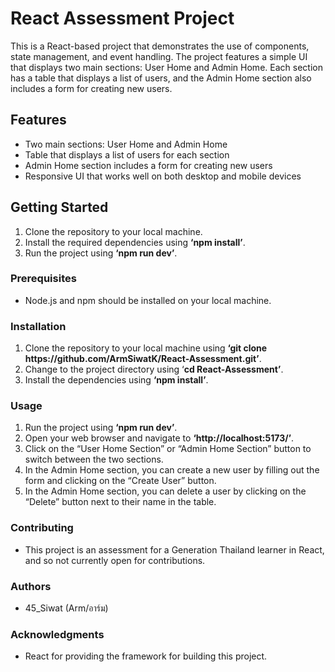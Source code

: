 # **React Assessment Project**

This is a React-based project that demonstrates the use of components, state management, and event handling. The project features a simple UI that displays two main sections: User Home and Admin Home. Each section has a table that displays a list of users, and the Admin Home section also includes a form for creating new users.

## **Features**
* Two main sections: User Home and Admin Home
* Table that displays a list of users for each section
* Admin Home section includes a form for creating new users
* Responsive UI that works well on both desktop and mobile devices

## **Getting Started**
1. Clone the repository to your local machine.
2. Install the required dependencies using **‘npm install’**.
3. Run the project using **‘npm run dev’**.

### **Prerequisites**
* Node.js and npm should be installed on your local machine.

### **Installation**
1. Clone the repository to your local machine using **‘git clone ht<span>tps://github.com/ArmSiwatK/React-Assessment.git’**.
2. Change to the project directory using ‘**cd React-Assessment’**.
3. Install the dependencies using **‘npm install’**.

### **Usage**
1. Run the project using **‘npm run dev’**.
2. Open your web browser and navigate to **‘ht<span>tp://localhost:5173/’**.
3. Click on the “User Home Section” or “Admin Home Section” button to switch between the two sections.
4. In the Admin Home section, you can create a new user by filling out the form and clicking on the “Create User” button.
5. In the Admin Home section, you can delete a user by clicking on the “Delete” button next to their name in the table.

### **Contributing**
* This project is an assessment for a Generation Thailand learner in React, and so not currently open for contributions.

### **Authors**
* 45_Siwat (Arm/อาร์ม)

### **Acknowledgments**
* React for providing the framework for building this project.
